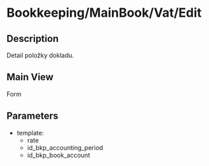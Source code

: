 # Bookkeeping/MainBook/Vat/Edit

## Description

Detail položky dokladu. 

## Main View

Form

## Parameters

* template:
  * rate
  * id_bkp_accounting_period
  * id_bkp_book_account
